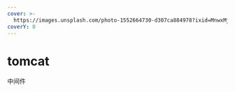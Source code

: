 ```yaml
---
cover: >-
  https://images.unsplash.com/photo-1552664730-d307ca884978?ixid=MnwxMjA3fDB8MHxwaG90by1wYWdlfHx8fGVufDB8fHx8&ixlib=rb-1.2.1&auto=format&fit=crop&w=2970&q=80
coverY: 0
---
```


# tomcat

中间件
